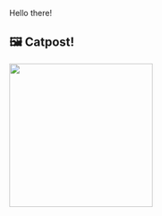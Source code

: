 Hello there!



## 🖼️ Catpost!

<sub>
    <img src="https://cdn2.thecatapi.com/images/_uv15G35A.png" height="256">
</sub>

